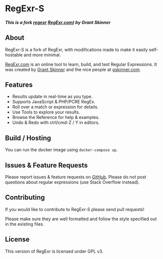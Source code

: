 

RegExr-S
======

##### This is a fork [regexr](https://github.com/gskinner/regexr) [RegExr.com](https://regexr.com)) by Grant Skinner

## About
RegExr-S is a fork of RegExr, with modifications made to make it easily self-hostable and more minimal.

[RegExr.com](http://regexr.com/) is an online tool to learn, build, and test Regular Expressions. It was created by [Grant Skinner](http://twitter.com/gskinner) and the nice people at [gskinner.com](http://gskinner.com/).

## Features
* Results update in real-time as you type.
* Supports JavaScript & PHP/PCRE RegEx.
* Roll over a match or expression for details.
* Use Tools to explore your results.
* Browse the Reference for help & examples.
* Undo & Redo with ctrl/cmd-Z / Y in editors.

## Build / Hosting
You can run the docker image using `docker-compose up`.

## Issues & Feature Requests
Please report issues & feature requests on [GitHub](https://github.com/Hoverth/regexr-s/issues). Please do not post questions about regular expressions (use Stack Overflow instead).

## Contributing
If you would like to contribute to RegExr-S please send pull requests!

Please make sure they are well formatted and follow the style specified out in the existing files.

## License
This version of RegExr is licensed under GPL v3.


